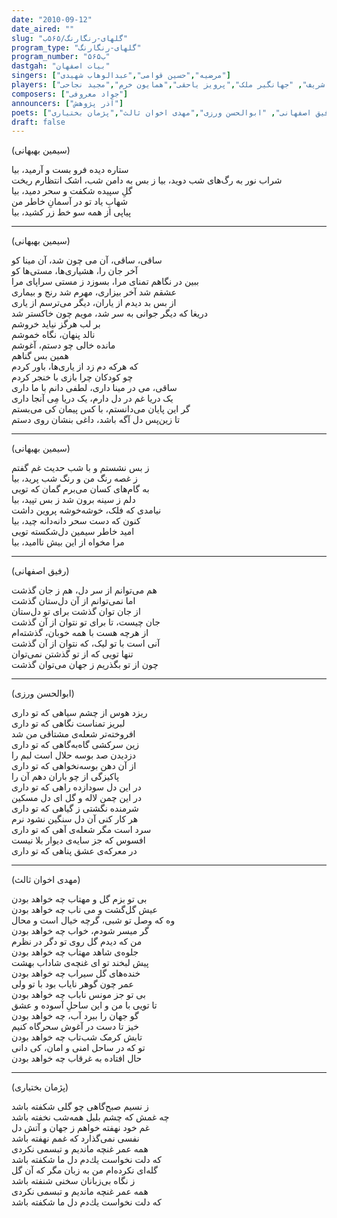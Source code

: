 ```yaml
---
date: "2010-09-12"
date_aired: ""
slug: "گلهای-رنگارنگ/۵۶۵ب"
program_type: "گلهای-رنگارنگ"
program_number: "۵۶۵ب"
dastgah: "بیات اصفهان"
singers: ["مرضیه","حسین قوامی","عبدالوهاب شهیدی"]
players: ["فرهنگ شریف", "جهانگیر ملک","پرویز یاحقی","همایون خرم","مجید نجاحی"]
composers: ["جواد معروفی"]
announcers: ["آذر پژوهش"]
poets: ["سیمین بهبهانی", "رفیق اصفهانی", "ابوالحسن ورزی","مهدی اخوان ثالث","پژمان بختیاری"]
draft: false
---
```


(سیمین بهبهانی)  

ستاره دیده فرو بست و آرمید، بیا  
شراب نور به رگ‌های شب دوید، بیا 
ز بس به دامن شب، اشک انتظارم ریخت  
گلِ سپیده شکفت و سحر دمید، بیا  
شهابِ یاد تو در آسمانِ خاطر من  
پیاپی از همه سو خط زر کشید، بیا  

---

(سیمین بهبهانی)

ساقی، ساقی، آن می چون شد، آن مینا کو  
آخر جان را، هشیاری‌ها، مستی‌ها کو  
ببین در نگاهم تمنای مرا، بسوزد ز مستی سراپای مرا  
عشقم شد آخر بیزاری، مهرم شد رنج و بیماری  
از بس بد دیدم از یاران، دیگر می‌ترسم از یاری  
دریغا که دیگر جوانی به سر شد، مویم چون خاکستر شد  
بر لب هرگز نیاید خروشم  
نالد پنهان، نگاه خموشم  
مانده خالی چو دستم، آغوشم  
همین بس گناهم  
که هرکه دم زد از یاری‌ها، باور کردم  
چو کودکان چرا بازی با خنجر کردم  
ساقی، می در مینا داری، لطفی دانم با ما داری  
یک دریا غم در دل دارم، یک دریا مِی آنجا داری  
گر این پایان می‌دانستم، با کس پیمان کی می‌بستم  
تا زین‌پس دل آگه باشد، داغی بنشان روی دستم

---

(سیمین بهبهانی)

ز بس نشستم و با شب حدیث غم گفتم  
ز غصه رنگ من و رنگ شب پرید، بیا  
به گام‌های کسان می‌برم گمان که تویی  
دلم ز سینه برون شد ز بس تپید، بیا  
نیامدی که فلک، خوشه‌خوشه پروین داشت   
کنون که دست سحر دانه‌دانه چید، بیا   
امید خاطر سیمین دل‌شکسته تویی  
مرا مخواه از این بیش ناامید، بیا

---

(رفیق اصفهانی)

هم می‌توانم از سر دل، هم ز جان گذشت  
اما نمی‌توانم از آن دل‌ستان گذشت  
از جان توان گذشت برای تو دل‌ستان  
جان چیست، تا برای تو نتوان از آن گذشت  
از هرچه هست با همه خوبان، گذشته‌ام  
آنی است با تو لیک، که نتوان از آن گذشت  
تنها تویی که از تو گذشتن نمی‌توان  
چون از تو بگذریم ز جهان می‌توان گذشت

---

(ابوالحسن ورزی)

ریزد هوس از چشم سیاهی که تو داری  
لبریز تمناست نگاهی که تو داری  
افروخته‌تر شعله‌ی مشتاقی من شد  
زین سرکشی گاه‌به‌گاهی که تو داری  
دزدیدن صد بوسه حلال است لبم را  
از آن دهن بوسه‌نخواهی که تو داری  
پاكیزگی از چو باران دهم آن را  
در این دل سودازده راهی كه تو داری  
در این چمن لاله و گل ای دل مسكین  
شرمنده نگشتی ز گیاهی كه تو داری  
هر كار كنی آن دل سنگین نشود نرم  
سرد است مگر شعله‌ی آهی كه تو داری  
افسوس كه جز سایه‌ی دیوار بلا نیست  
در معركه‌ی عشق پناهی كه تو داری

---

(مهدی اخوان ثالث)

بی تو بزم گل و مهتاب چه خواهد بودن  
عیش گل‌گشت و می ناب چه خواهد بودن  
وه كه وصل تو شبی، گرچه خیال است و محال  
گر میسر شودم، خواب چه خواهد بودن  
من كه دیدم گل روی تو دگر در نظرم  
جلوه‌ی شاهد مهتاب چه خواهد بودن  
پیش لبخند تو ای غنچه‌ی شاداب بهشت  
خنده‌های گل سیراب چه خواهد بودن  
عمر چون گوهر نایاب بود با تو ولی  
بی تو جز مونس ناباب چه خواهد بودن  
تا تویی با من و این ساحلِ آسوده و عشق  
گو جهان را ببرد آب، چه خواهد بودن  
خیز تا دست در آغوش سحرگاه كنیم  
تابش کرمک شب‌تاب چه خواهد بودن  
تو كه در ساحل امنی و امان، كی دانی  
حال افتاده به غرقاب چه خواهد بودن

---

(پژمان بختیاری)

ز نسیم صبح‌گاهی چو گلی شكفته باشد  
چه غمش كه چشم بلبل همه‌شب نخفته باشد  
غم خود نهفته خواهم ز جهان و آتش دل  
نفسی نمی‌گذارد كه غمم نهفته باشد  
همه عمر غنچه ماندیم و تبسمی نكردی  
كه دلت نخواست یك‌دم دل ما شكفته باشد  
گله‌ای نكرده‌ام من به زبان مگر كه آن گل  
ز نگاه بی‌زبانان سخنی شنفته باشد  
همه عمر غنچه ماندیم و تبسمی نكردی  
كه دلت نخواست یك‌دم دل ما شكفته باشد